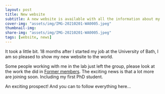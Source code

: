 ```yaml
---
layout: post
title: New website
subtitle: A new website is available with all the information about my research group
cover-img: "assets/img/IMG-20210201-WA0005.jpeg"
thumbnail-img:
share-img: "assets/img/IMG-20210201-WA0005.jpeg"
tags: [website, news]
---
```


It took a little bit. 18 months after I started my job at the University of Bath, I am so pleased to show my new website to the world.

Some people working with me in the lab just left the group, please look at the work the did in <a href="https://antoniojexposito.github.io/group" target="_blank" >Former members</a>. The exciting news is that a lot more are joining soon. Including my first PhD student.

An exciting prospect! And you can to follow everything here...
